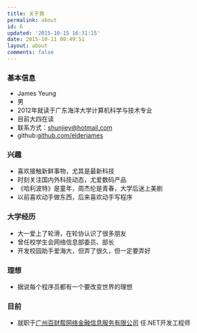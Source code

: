```yaml
---
title: 关于我
permalink: about
id: 6
updated: '2015-10-15 16:31:15'
date: 2015-10-11 00:49:51
layout: about
comments: false
---
```


### 基本信息
- James Yeung
- 男
- 2012年就读于广东海洋大学计算机科学与技术专业
- 目前大四在读
- 联系方式：[shunjiey@hotmail.com](mailto:shunjiey@hotmail.com)
- github:[github.com/elderjames](http://github.com/elderjames)

### 兴趣
- 喜欢接触新鲜事物，尤其是最新科技
- 时刻关注国内外科技动态，尤爱数码产品
- 《哈利波特》是童年，周杰伦是青春，大学后迷上美剧
- 以前喜欢动手做东西，后来喜欢动手写程序

### 大学经历
- 大一爱上了轮滑，在轮协认识了很多朋友
- 曾任校学生会网络信息部委员、部长
- 开发校园助手爱海大，但弄了很久，但一定要弄好

### 理想
- 据说每个程序员都有一个要改变世界的理想

### 目前
- 就职于[广州百财帮网络金融信息服务有限公司](http://www.100cb.cn/) 任.NET开发工程师